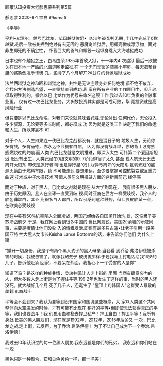颠覆认知投资大佬郝思蒙系列第5篇

郝思蒙 2020-6-1 来自 iPhone 8

﻿《平等》

亨利•查理尔，绰号巴比龙，法国越狱传奇• 1930年被冤判无期 ,十几年完成了8世越狱.最后一欣被关押到绝对有去无回的 恶魔岛监狱后，用椰壳做成漂浮物，面对非生即死的不确定性， 怀着巨大的勇气和椰筏一起纵身跳入大海越狱成功

日本也有个越狱之王，白乌由荣.1935年首欣入狱，十一年内4 次越狱.最后一欣被关在日本地一严酷的北海道网走监狱.在 一个无门无窗的漆黑小牢房，每天把餐食里的酱汤倒进手铐钥 孔，坚持了八个月解开20公斤的铐镣越狱成功

法兰西越狱之神和昭和越狱之神，共性是无论连续身处任何绝境 都不绝不放弃，会找出方法创造希望，一直坚持直到成功.我 家在所有产业的工作项目中，但凡必须取得胜利的，都会以巴 比龙作为代号来命名这项工作.我过去10年负责的金融事业里， 仅有过一次巴比龙业务，大多数投资其实都是可成可败，毕 竟投资就是高风险行业

但只要是以巴比龙命名，对我们来说就意味着必胜.无论付出 任何代价，无论投入多少资源，无论要等多长时间，都必须成 功.因为就是这类工作决定了我们的命运和人生，所以非赢不 可

对于个人，人生如果连一佚巴比龙之战都没有，就是混日子的 垃圾人生，无论你多有钱，多有品德，你永远不会拥有自信， 因为你没有战斗过，你的背上没有熊熊燃烧过的灼痕.而人类 的巴比龙就是文明推进，即深入太空.可惜第二个爱因斯坦迟 迟没有出生，人类己经在0级文明的0. 7阶段徘徊了太久.甚至 载人航天还无法离开太阳系.即使是旅行者1号也是靠行星的引 力弹弓离开的太阳系.氢氧燃烧的能源火箭由于燃料有限，绝 不可能走远.要想走远，至少要掌握可控核裂变或反重力曲速 技术或中子水撞技术.可惜人类在文明推进方面的创新目前己 经停滞

而对于种族，对于黑人，巴比龙之战就是现在.从大学到现在， 我有很多黑人朋友.由于历史原因，黑人在全球一直受到歧 视.同时亚裔在西方一样受歧视，我个人的肤色非常白，甚至 比很多白人都白，所以没感到这种歧视，但只要皮肤黄一点， 在欧美必受歧视

现在中美有50%机率陷入全面冷战，两国己经给各自国民开始洗 脑，这像极了美苏冷战前夕.于是，我在网上看到很多中国的 傻比网友说，美国20余城的示威同事，主要是疫情让他们没收 入的情绪发泄.即使有最多只占遥•让老子引用一段美国亚特 兰大黑人女市长Keisha Lance Bottoms的话，来告诉你们他们 为什么上街

"撇开一切身份，我是个有两个黑人孩子的黑人母亲.当我看 到乔治.弗洛伊德被杀害的时候，我被伤害了，就像我的孩子 被伤害那样.于是我马上打电话给我18岁的儿子，告诉他赶紧 回家，不要呆在外面，我担心下一个受害的人是你"

知道了吗？是这样的种族共情，灵魂共鸣让人走上街的.里面 当然有肆意妄为的人，但大多数人走上街是为了握住平等.199 2年也发生了这样的事，当时的黑人还没死，就大战好几个月 死了几千人，还诞生了 "屋顶上的韩国人"这群受人尊敬的美籍 韩裔战士

平等会不会到来？我认为要等到没有国家和国境这些概念，大 家以人类这个共同整体向太空进发的时候，才有可能有比现在 稍好的平等•但即使无法获得真正的平等，我们也要战斗！我 们要用血和枪去捍卫私产！捍卫自由！捍卫平等！我所有身处 欧美的黑人朋友们，现在就是1992年，2012年，2015年后的又 一次，巴比龙之战.走上街，去发声，为了乔治.弗洛伊德！ 为了不让自己成为下一个乔治.弗洛伊德！

我过去10年认识过的每一位黑人朋友.我永远都是你们的兄弟， 我永远和你们站在一边

黑色只是一种颜色，它和白色黄色一样，都一样美！
